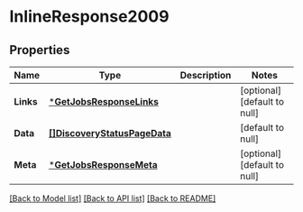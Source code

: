 # InlineResponse2009

## Properties
Name | Type | Description | Notes
------------ | ------------- | ------------- | -------------
**Links** | [***GetJobsResponseLinks**](getJobsResponse_links.md) |  | [optional] [default to null]
**Data** | [**[]DiscoveryStatusPageData**](discoveryStatusPage_data.md) |  | [default to null]
**Meta** | [***GetJobsResponseMeta**](getJobsResponse_meta.md) |  | [optional] [default to null]

[[Back to Model list]](../README.md#documentation-for-models) [[Back to API list]](../README.md#documentation-for-api-endpoints) [[Back to README]](../README.md)

